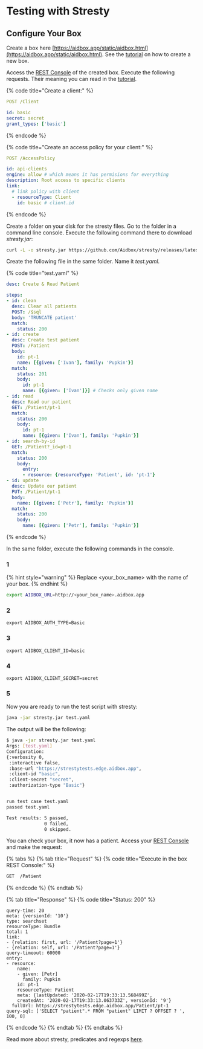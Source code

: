 # Testing with Stresty

## Configure Your Box

Create a box here [https://aidbox.app/static/aidbox.html](https://aidbox.app/static/aidbox.html). See the [tutorial](broken-reference) on how to create a new box.

Access the [REST Console](broken-reference) of the created box. Execute the following requests. Their meaning you can read in the [tutorial](broken-reference).

{% code title="Create a client:" %}
```yaml
POST /Client

id: basic
secret: secret
grant_types: ['basic']
```
{% endcode %}

{% code title="Create an access policy for your client:" %}
```yaml
POST /AccessPolicy

id: api-clients
engine: allow # which means it has permisions for everything
description: Root access to specific clients
link:
  # link policy with client
  - resourceType: Client
    id: basic # client.id
```
{% endcode %}

Create a folder on your disk for the stresty files. Go to the folder in a command line console. Execute the following command there to download _stresty.jar_:

```bash
curl -L -o stresty.jar https://github.com/Aidbox/stresty/releases/latest/download/stresty.jar
```

Create the following file in the same folder. Name it _test.yaml_.

{% code title="test.yaml" %}
```yaml
desc: Create & Read Patient

steps:
- id: clean
  desc: Clear all patients
  POST: /$sql
  body: 'TRUNCATE patient'
  match:
    status: 200
- id: create
  desc: Create test patient
  POST: /Patient
  body:
    id: pt-1
    name: [{given: ['Ivan'], family: 'Pupkin'}]
  match:
    status: 201
    body:
      id: pt-1
      name: [{given: ['Ivan']}] # Checks only given name
- id: read
  desc: Read our patient
  GET: /Patient/pt-1
  match:
    status: 200
    body:
      id: pt-1
      name: [{given: ['Ivan'], family: 'Pupkin'}]
- id: search-by-id
  GET: /Patient?_id=pt-1
  match:
    status: 200
    body:
      entry:
      - resource: {resourceType: 'Patient', id: 'pt-1'}
- id: update
  desc: Update our patient
  PUT: /Patient/pt-1
  body:
    name: [{given: ['Petr'], family: 'Pupkin'}]
  match:
    status: 200
    body:
      name: [{given: ['Petr'], family: 'Pupkin'}]
```
{% endcode %}

In the same folder, execute the following commands in the console.

### 1

{% hint style="warning" %}
Replace \<your\_box\_name> with the name of your box.
{% endhint %}

```bash
export AIDBOX_URL=http://<your_box_name>.aidbox.app
```

### 2

```
export AIDBOX_AUTH_TYPE=Basic
```

### 3

```
export AIDBOX_CLIENT_ID=basic
```

### 4

```
export AIDBOX_CLIENT_SECRET=secret
```

### 5

Now you are ready to run the test script with stresty:

```bash
java -jar stresty.jar test.yaml
```

The output will be the following:

```bash
$ java -jar stresty.jar test.yaml
Args: [test.yaml]
Configuration:
{:verbosity 0,
 :interactive false,
 :base-url "https://strestytests.edge.aidbox.app",
 :client-id "basic",
 :client-secret "secret",
 :authorization-type "Basic"}


run test case test.yaml
passed test.yaml

Test results: 5 passed,
              0 failed,
              0 skipped.
```

You can check your box, it now has a patient. Access your [REST Console](broken-reference) and make the request:

{% tabs %}
{% tab title="Request" %}
{% code title="Execute in the box REST Console:" %}
```bash
GET  /Patient
```
{% endcode %}
{% endtab %}

{% tab title="Response" %}
{% code title="Status: 200" %}
```
query-time: 20
meta: {versionId: '10'}
type: searchset
resourceType: Bundle
total: 1
link:
- {relation: first, url: '/Patient?page=1'}
- {relation: self, url: '/Patient?page=1'}
query-timeout: 60000
entry:
- resource:
    name:
    - given: [Petr]
      family: Pupkin
    id: pt-1
    resourceType: Patient
    meta: {lastUpdated: '2020-02-17T19:33:13.568499Z', 
    createdAt: '2020-02-17T19:33:13.063733Z', versionId: '9'}
  fullUrl: https://strestytests.edge.aidbox.app/Patient/pt-1
query-sql: ['SELECT "patient".* FROM "patient" LIMIT ? OFFSET ? ', 100, 0]
```
{% endcode %}
{% endtab %}
{% endtabs %}

Read more about stresty, predicates and regexps [here](https://github.com/Aidbox/stresty).
